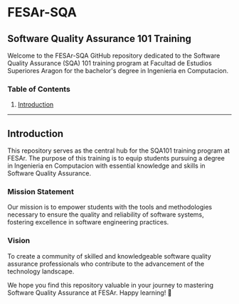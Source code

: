 # FESAr-SQA 

## Software Quality Assurance 101 Training

Welcome to the FESAr-SQA GitHub repository dedicated to the Software Quality Assurance (SQA) 101 training program at Facultad de Estudios Superiores Aragon for the bachelor's degree in Ingenieria en Computacion.

### Table of Contents

1. [Introduction](#introduction)
<!-- 2. [Getting Started](#getting-started)
3. [Curriculum](#curriculum)
4. [Resources](#resources)
5. [Contributing](#contributing)
6. [License](#license)
-->
---

## Introduction

This repository serves as the central hub for the SQA101 training program at FESAr. The purpose of this training is to equip students pursuing a degree in Ingenieria en Computacion with essential knowledge and skills in Software Quality Assurance.

### Mission Statement

Our mission is to empower students with the tools and methodologies necessary to ensure the quality and reliability of software systems, fostering excellence in software engineering practices.

### Vision

To create a community of skilled and knowledgeable software quality assurance professionals who contribute to the advancement of the technology landscape.

<!-- ---

## Getting Started

To get started with the SQA101 training, follow these steps:

1. Clone this repository to your local machine:

   ```bash
   git clone https://github.com/FESAr-SQA/SQA101-Training.git
   ```

2. Explore the training materials, lectures, and assignments in the respective directories.

3. Refer to the [Curriculum](#curriculum) section for a detailed outline of the training program.

4. Engage in discussions, ask questions, and collaborate with your peers using the repository's [Issues](https://github.com/FESAr-SQA/SQA101-Training/issues) section.

5. Stay updated with the latest announcements and resources provided in the [Resources](#resources) section.

---

## Curriculum

The SQA101 training program consists of the following modules:

1. **Introduction to Software Quality Assurance**
   - Overview of SQA
   - Importance in Software Development

2. **Fundamentals of Testing**
   - Types of Testing
   - Test Planning and Execution

3. **Quality Standards and Models**
   - ISO/IEC 25010
   - Capability Maturity Model Integration (CMMI)

4. **Defect Life Cycle**
   - Detection and Reporting
   - Resolution and Verification

5. **Test Automation Basics**
   - Introduction to Automation
   - Tools and Frameworks

6. **Code Reviews and Inspections**
   - Best Practices
   - Collaborative Code Review

7. **Metrics and Measurement in SQA**
   - Key Metrics
   - Continuous Improvement

Refer to individual directories for detailed content, slides, and assignments for each module.

---

## Resources

- **Slides:** Access lecture slides in the [Slides](./Slides) directory.
- **Assignments:** Find practical assignments in the [Assignments](./Assignments) directory.
- **Additional Reading:** Explore recommended reading materials in the [Resources](./Resources) directory.
- **Discussion:** Engage in discussions and ask questions in the [Issues](https://github.com/FESAr-SQA/SQA101-Training/issues) section.

---

## Contributing

We welcome contributions from the FESAr community to enhance and improve the training materials. If you have suggestions, corrections, or additional resources, please open an issue or submit a pull request.

1. Fork the repository.
2. Create a new branch for your contribution: `git checkout -b feature/new-feature`.
3. Make changes and commit: `git commit -m 'Add new feature'`.
4. Push to the branch: `git push origin feature/new-feature`.
5. Submit a pull request.

---

## License

This training program is licensed under the [MIT License](LICENSE). Feel free to use, modify, and distribute the content for educational purposes.

--- -->

We hope you find this repository valuable in your journey to mastering Software Quality Assurance at FESAr. Happy learning! 🚀
